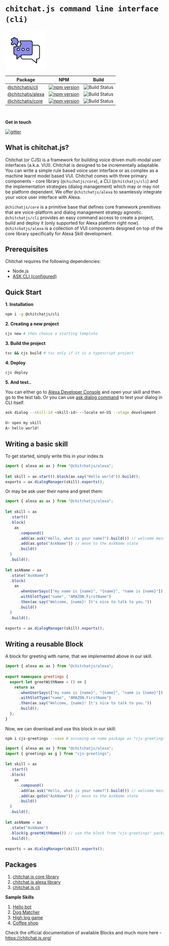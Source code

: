 # `chitchat.js command line interface (cli)`

![](./images/logo/logo-128x128.png)

| Package                                                              | NPM                                                                                                                  | Build                                                                                                                                                                                                                                                                                                                 |
| -------------------------------------------------------------------- | -------------------------------------------------------------------------------------------------------------------- | --------------------------------------------------------------------------------------------------------------------------------------------------------------------------------------------------------------------------------------------------------------------------------------------------------------------- |
| [@chitchatjs/cli](https://www.npmjs.com/package/@chitchatjs/cli)     | [![npm version](https://badge.fury.io/js/%40chitchatjs%2Fcli.svg)](https://badge.fury.io/js/%40chitchatjs%2Fcli)     | ![Build Status](https://codebuild.us-east-1.amazonaws.com/badges?uuid=eyJlbmNyeXB0ZWREYXRhIjoicSt5K3NIM0xCa0pkVXNnb2p5TzJqODFzbFA0djNhNTY2eWFRVkhMSkNYVEhjSW9ETGZONldNdlNsWjA5WkRoS1VlZ1ZyeDArN1F0bStDWnZweEtEQTdvPSIsIml2UGFyYW1ldGVyU3BlYyI6IldhZlNpZUttSUlYSlBVY3ciLCJtYXRlcmlhbFNldFNlcmlhbCI6MX0%3D&branch=main) |
| [@chitchatjs/alexa](https://www.npmjs.com/package/@chitchatjs/alexa) | [![npm version](https://badge.fury.io/js/%40chitchatjs%2Falexa.svg)](https://badge.fury.io/js/%40chitchatjs%2Falexa) | ![Build Status](https://codebuild.us-east-1.amazonaws.com/badges?uuid=eyJlbmNyeXB0ZWREYXRhIjoicSt5K3NIM0xCa0pkVXNnb2p5TzJqODFzbFA0djNhNTY2eWFRVkhMSkNYVEhjSW9ETGZONldNdlNsWjA5WkRoS1VlZ1ZyeDArN1F0bStDWnZweEtEQTdvPSIsIml2UGFyYW1ldGVyU3BlYyI6IldhZlNpZUttSUlYSlBVY3ciLCJtYXRlcmlhbFNldFNlcmlhbCI6MX0%3D&branch=main) |
| [@chitchatjs/core](https://www.npmjs.com/package/@chitchatjs/core)   | [![npm version](https://badge.fury.io/js/%40chitchatjs%2Fcore.svg)](https://badge.fury.io/js/%40chitchatjs%2Fcore)   | ![Build Status](https://codebuild.us-east-1.amazonaws.com/badges?uuid=eyJlbmNyeXB0ZWREYXRhIjoicSt5K3NIM0xCa0pkVXNnb2p5TzJqODFzbFA0djNhNTY2eWFRVkhMSkNYVEhjSW9ETGZONldNdlNsWjA5WkRoS1VlZ1ZyeDArN1F0bStDWnZweEtEQTdvPSIsIml2UGFyYW1ldGVyU3BlYyI6IldhZlNpZUttSUlYSlBVY3ciLCJtYXRlcmlhbFNldFNlcmlhbCI6MX0%3D&branch=main) |

<br/>

**Get in touch**

[![gitter](https://badges.gitter.im/chitchat-js/community.png)](https://gitter.im/chitchat-js/community)

## What is chitchat.js? <Badge text="beta" />

Chitchat (or CJS) is a framework for building voice driven multi-modal user interfaces (a.k.a. VUI). Chitchat is designed to be incrementally adaptable. You can write a simple rule based voice user interface or as complex as a machine learnt model based VUI. Chitchat comes with three primary components - core library (`@chichatjs/core`), a CLI (`@chitchatjs/cli`) and the implementation strategies (dialog management) which may or may not be platform dependent. We offer `@chitchatjs/alexa` to seamlessly integrate your voice user interface with Alexa.

`@chichatjs/core` is a primitive base that defines core framework premitives that are voice-platform and dialog management strategy agnostic. `@chitchatjs/cli` provides an easy command access to create a project, build and deploy it (only supported for Alexa platform right now). `@chitchatjs/alexa` is a collection of VUI components designed on top of the core library specifically for Alexa Skill development.

## Prerequisites

Chitchat requires the following dependencies:

- Node.js
- [ASK CLI (configured)](https://www.npmjs.com/package/ask-cli)

## Quick Start

**1. Installation**

```sh
npm i -g @chitchatjs/cli
```

**2. Creating a new project**

```sh
cjs new # then choose a starting template
```

**3. Build the project**

```sh
tsc && cjs build # tsc only if it is a typescript project
```

**4. Deploy**

```sh
cjs deploy
```

**5. And test..**

You can either go to [Alexa Developer Console](https://developer.amazon.com) and open your skill and then go to the test tab.
Or you can use [ask dialog command](https://developer.amazon.com/en-US/docs/alexa/smapi/ask-cli-command-reference.html#dialog-command) to test your dialog in CLI itself.

```sh
ask dialog --skill-id <skill-id> --locale en-US --stage development

U> open my skill
A> hello world!
```

## Writing a basic skill

To get started, simply write this in your index.ts

```ts
import { alexa as ax } from "@chitchatjs/alexa";

let skill = ax.start().block(ax.say("Hello world")).build();
exports = ax.dialogManager(skill).exports();
```

Or may be ask user their name and greet them:

```ts
import { alexa as ax } from "@chitchatjs/alexa";

let skill = ax
  .start()
  .block(
    ax
      .compound()
      .add(ax.ask("Hello, what is your name?").build()) // welcome message
      .add(ax.goto("AskName")) // move to the AskName state
      .build()
  )
  .build();

let askName = ax
  .state("AskName")
  .block(
    ax
      .whenUserSays(["my name is {name}", "{name}", "name is {name}"])
      .withSlotType("name", "AMAZON.FirstName")
      .then(ax.say("Welcome, {name}! It's nice to talk to you."))
      .build()
  )
  .build();

exports = ax.dialogManager(skill).exports();
```

## Writing a reusable Block

A block for greeting with name, that we implemented above in our skill.

```ts
import { alexa as ax } from "@chitchatjs/alexa";

export namespace greetings {
  export let greetWithName = () => {
    return ax
      .whenUserSays(["my name is {name}", "{name}", "name is {name}"])
      .withSlotType("name", "AMAZON.FirstName")
      .then(ax.say("Welcome, {name}! It's nice to talk to you."))
      .build();
  };
}
```

Now, we can download and use this block in our skill:

```sh
npm i cjs-greetings --save # assuming we name package as "cjs-greetings"
```

```ts
import { alexa as ax } from "@chitchatjs/alexa";
import { greetings as g } from "cjs-greetings";

let skill = ax
  .start()
  .block(
    ax
      .compound()
      .add(ax.ask("Hello, what is your name?").build()) // welcome message
      .add(ax.goto("AskName")) // move to the AskName state
      .build()
  )
  .build();

let askName = ax
  .state("AskName")
  .block(g.greetWithName()) // use the block from "cjs-greetings" package.
  .build();

exports = ax.dialogManager(skill).exports();
```

## Packages

1. [chitchat.js core library](https://www.npmjs.com/package/@chitchatjs/core)
2. [chitchat.js alexa library](https://www.npmjs.com/package/@chitchatjs/alexa)
3. [chitchat.js cli](https://www.npmjs.com/package/@chitchatjs/cli)

**Sample Skills**

1. [Hello bot](https://github.com/chitchatjs/hello-bot-template)
2. [Dog Matcher](https://github.com/chitchatjs/pet-match-template)
3. [High log game](https://github.com/chitchatjs/high-low-game)
4. [Coffee shop](https://github.com/chitchatjs/coffee-shop)

Check the official documentation of available Blocks and much more here - https://chitchat.js.org/
